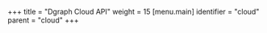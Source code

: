 +++
title = "Dgraph Cloud API"
weight = 15
[menu.main]
  identifier = "cloud"
  parent = "cloud"
+++
